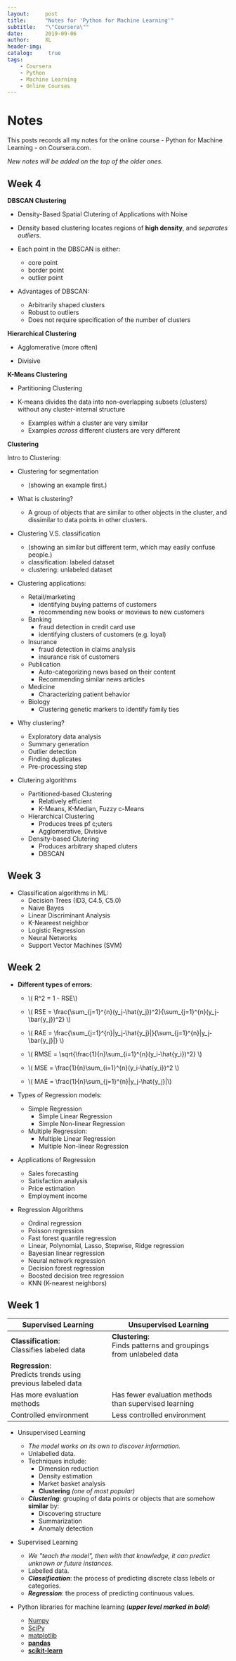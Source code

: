 ```yaml
---
layout:     post
title:      "Notes for 'Python for Machine Learning'"
subtitle:   "\"Coursera\""
date:       2019-09-06
author:     XL
header-img: 
catalog: 	 true
tags:
    - Coursera
    - Python
    - Machine Learning
    - Online Courses
---
```


# Notes 

This posts records all my notes for the online course - Python for Machine Learning - on Coursera.com.

*New notes will be added on the top of the older ones.*

## Week 4

**DBSCAN Clustering**

- Density-Based Spatial Clutering of Applications with Noise 

- Density based clustering locates regions of **high density**, and *separates outliers*.

- Each point in the DBSCAN is either:
	- core point
	- border point
	- outlier point
 - Advantages of DBSCAN:
 	- Arbitrarily shaped clusters
 	- Robust to outliers
 	- Does not require specification of the number of clusters

 


**Hierarchical Clustering**

- Agglomerative (more often)

- Divisive


**K-Means Clustering**

- Partitioning Clustering

- K-means divides the data into non-overlapping subsets (clusters) without any cluster-internal structure
	- Examples *within* a cluster are very similar
	- Examples *across* different clusters are very different



**Clustering**

Intro to Clustering:

- Clustering for segmentation 
	- (showing an example first.)

- What is clustering?
	- A group of objects that are similar to other objects in the cluster, and dissimilar to data points in other clusters.

- Clustering V.S. classification
	- (showing an similar but different term, which may easily confuse people.)
	- classification: labeled dataset
	- clustering: unlabeled dataset

- Clustering applications:
	- Retail/marketing
		- identifying buying patterns of customers
		- recommending new books or moviews to new customers
	- Banking
		- fraud detection in credit card use
		- identifying clusters of customers (e.g. loyal)
	- Insurance
		- fraud detection in claims analysis
		- insurance risk of customers
	- Publication
		- Auto-categorizing news based on their content
		- Recommending similar news articles
	- Medicine
		- Characterizing patient behavior
	- Biology
		- Clustering genetic markers to identify family ties

- Why clustering?
	- Exploratory data analysis
	- Summary generation
	- Outlier detection
	- Finding duplicates
	- Pre-processing step

- Clutering algorithms
	- Partitioned-based Clustering
		- Relatively efficient
		- K-Means, K-Median, Fuzzy c-Means
	- Hierarchical Clustering
		- Produces trees pf c;uters
		- Agglomerative, Divisive
	- Density-based Clutering
		- Produces arbitrary shaped cluters
		- DBSCAN 

## Week 3

- Classification algorithms in ML:
	- Decision Trees (ID3, C4.5, C5.0)
	- Naive Bayes
	- Linear Discriminant Analysis
	- K-Neareest neighbor
	- Logistic Regression
	- Neural Networks
	- Support Vector Machines (SVM)


## Week 2

- **Different types of errors:**
	- \\( R^2 = 1 - RSE\\)

	- \\( RSE = \frac{\sum_{j=1}^{n}(y_j-\hat{y_j})^2}{\sum_{j=1}^{n}(y_j-\bar{y_j})^2} \\)


	- \\( RAE = \frac{\sum_{j=1}^{n}|y_j-\hat{y_j}|}{\sum_{j=1}^{n}|y_j-\bar{y_j}|} \\)


	- \\( RMSE = \sqrt{\frac{1}{n}\sum_{i=1}^{n}(y_i-\hat{y_i})^2} \\)


	- \\( MSE = \frac{1}{n}\sum_{i=1}^{n}(y_i-\hat{y_i})^2 \\)


	- \\( MAE = \frac{1}{n}\sum_{j=1}^{n}|y_j-\hat{y_j}|\\)
<!--
\\[ MSE = \frac{1}{n} \\]
-->

- Types of Regression models:
	- Simple Regression
		- Simple Linear Regression
		- Simple Non-linear Regression
	- Multiple Regression:
		- Multiple Linear Regression
		- Multiple Non-linear Regression

- Applications of Regression
	- Sales forecasting
	- Satisfaction analysis
	- Price estimation
	- Employment income

- Regression Algorithms
	- Ordinal regression
	- Poisson regression
	- Fast forest quantile regression
	- Linear, Polynomial, Lasso, Stepwise, Ridge regression
	- Bayesian linear regression
	- Neural network regression
	- Decision forest regression
	- Boosted decision tree regression
	- KNN (K-nearest neighbors)


## Week 1

| **Supervised Learning**                                     | **Unsupervised Learning**                                        |
|---------------------------------------------------------|--------------------------------------------------------------|
| **Classification**:<br/> Classifies labeled data                 | **Clustering**:<br/> Finds patterns and groupings from unlabeled data |
| **Regression**:<br/> Predicts trends using previous labeled data |                                                              |
| Has more evaluation methods                             | Has fewer evaluation methods than supervised learning        |
| Controlled environment                                  | Less controlled environment                                  |

- Unsupervised Learning
	- *The model works on its own to discover information.*
	- Unlabelled data.
	- Techniques include:
		- Dimension reduction
		- Density estimation
		- Market basket analysis
		- **Clustering**  *(one of most popular)*
	- ***Clustering***: grouping of data points or objects that are somehow **similar** by:
		- Discovering structure
		- Summarization
		- Anomaly detection


- Supervised Learning
	- *We "teach the model", then with that knowledge, it can predict unknown or future instances.*
	- Labelled data. 
	- ***Classification***: the process of predicting discrete class lebels or categories.
	- ***Regression***: the process of predicting continuous values.

- Python libraries for machine learning (***upper level marked in bold***)
	- [Numpy](https://numpy.org/)
	- [SciPy](https://www.scipy.org/)
	- [matplotlib](https://matplotlib.org/)
	- [**pandas**](https://pandas.pydata.org/)
	- [**scikit-learn**](https://scikit-learn.org/stable/)

